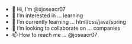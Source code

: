 - 👋 Hi, I’m @xjoseacr07
- 👀 I’m interested in ... learning
- 🌱 I’m currently learning ... html/css/java/spring
- 💞️ I’m looking to collaborate on ... companies
- 📫 How to reach me ... @joseacr07

<!---
xjoseacr07/xjoseacr07 is a ✨ special ✨ repository because its `README.md` (this file) appears on your GitHub profile.
You can click the Preview link to take a look at your changes.
--->
